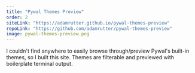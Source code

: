 ```yaml
---
title: "Pywal Themes Preview"
order: 2
siteLink: "https://adamrutter.github.io/pywal-themes-preview"
repoLink: "https://github.com/adamrutter/pywal-themes-preview"
image: pywal-themes-preview.png
---
```


I couldn't find anywhere to easily browse through/preview Pywal's built-in themes, so I built this site. Themes are filterable and previewed with boilerplate terminal output.
